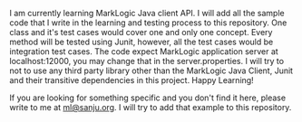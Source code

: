I am currently learning MarkLogic Java client API. I will add all the sample code that I write in the learning and testing process to this repository. One class and it's test cases would cover one and only one concept. Every method will be tested using Junit, however, all the test cases would be integration test cases. The code expect MarkLogic application server at localhost:12000, you may change that in the server.properties. I will try to not to use any third party library other than the MarkLogic Java Client, Junit and their transitive dependencies in this project. Happy Learning!

If you are looking for something specific and you don't find it here, please write to me at ml@sanju.org. I will try to add that example to this repository.
